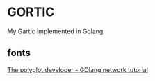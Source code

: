# GORTIC

My Gartic implemented in Golang

## fonts

[The polyglot developer - GOlang network tutorial](https://www.thepolyglotdeveloper.com/2017/05/network-sockets-with-the-go-programming-language/)
